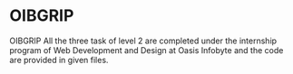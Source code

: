 # OIBGRIP
OIBGRIP
All the three task of level 2 are completed under the internship program of Web Development and Design at Oasis Infobyte and the code are provided in given files.

